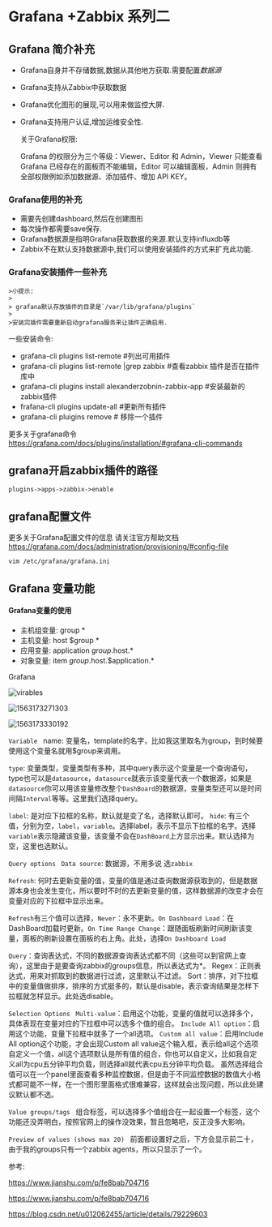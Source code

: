 # Grafana +Zabbix 系列二

## Grafana 简介补充

+ Grafana自身并不存储数据,数据从其他地方获取.需要配置*数据源*

+ Grafana支持从Zabbix中获取数据

+ Grafana优化图形的展现,可以用来做监控大屏.

+ Grafana支持用户认证,增加运维安全性.

  关于Grafana权限:

  Grafana 的权限分为三个等级：Viewer、Editor 和 Admin，Viewer 只能查看 Grafana 已经存在的面板而不能编辑，Editor 可以编辑面板，Admin 则拥有全部权限例如添加数据源、添加插件、增加 API KEY。

### Grafana使用的补充

* 需要先创建dashboard,然后在创建图形
* 每次操作都需要save保存.
* Grafana数据源是指明Grafana获取数据的来源.默认支持influxdb等
* Zabbix不在默认支持数据源中,我们可以使用安装插件的方式来扩充此功能.

### Grafana安装插件一些补充

	>小提示:
	>
	> grafana默认存放插件的目录是`/var/lib/grafana/plugins`
	>
	>安装完插件需要重新启动grafana服务来让插件正确启用.

一些安装命令:

+ grafana-cli plugins list-remote                                            #列出可用插件
+ grafana-cli plugins list-remote |grep zabbix                    #查看zabbix 插件是否在插件库中
+ grafana-cli plugins install alexanderzobnin-zabbix-app #安装最新的zabbix插件
+ frafana-cli plugins update-all                                               #更新所有插件
+ grafana-cli pluigins remove                                                  # 移除一个插件

更多关于grafana命令 https://grafana.com/docs/plugins/installation/#grafana-cli-commands



## grafana开启zabbix插件的路径

`plugins->apps->zabbix->enable`

## grafana配置文件

更多关于Grafana配置文件的信息 请关注官方帮助文档 https://grafana.com/docs/administration/provisioning/#config-file

`vim /etc/grafana/grafana.ini`



## Grafana 变量功能

#### Grafana变量的使用

* 主机组变量: group                *
* 主机变量:     host                  $group *
* 应用变量:     application       $group.$host.*
* 对象变量:      item                  $group.$host.$application.*

Grafana



![virables](C:\Users\Administrator\Documents\virables.png)

![1563173271303](C:\Users\Administrator\AppData\Roaming\Typora\typora-user-images\1563173271303.png)

![1563173330192](C:\Users\Administrator\AppData\Roaming\Typora\typora-user-images\1563173330192.png)





`Variable `
name: 变量名，template的名字，比如我这里取名为group，到时候要使用这个变量名就用$group来调用。 

`type`: 变量类型，变量类型有多种，其中query表示这个变量是一个查询语句，type也可以是`datasource`，`datasource`就表示该变量代表一个数据源，如果是`datasource`你可以用该变量修改整个`DashBoard`的数据源，变量类型还可以是时间间隔`Interval`等等。这里我们选择query。 

`label`: 是对应下拉框的名称，默认就是变了名，选择默认即可。 
`hide`: 有三个值，分别为空，`label`，`variable`。选择label，表示不显示下拉框的名字。选择`variable`表示隐藏该变量，该变量不会在`DashBoard`上方显示出来。默认选择为空，这里也选默认。

`Query options `
`Data source`: 数据源，不用多说 选`zabbix`

`Refresh`: 何时去更新变量的值，变量的值是通过查询数据源获取到的，但是数据源本身也会发生变化，所以要时不时的去更新变量的值，这样数据源的改变才会在变量对应的下拉框中显示出来。

`Refresh`有三个值可以选择，`Never`：永不更新。`On Dashboard Load`：在DashBoard加载时更新。`On Time Range Change`：跟随面板刷新时间刷新该变量，面板的刷新设置在面板的右上角。此处，选择`On Dashboard Load`

`Query`：查询表达式，不同的数据源查询表达式都不同（这些可以到官网上查询），这里由于是要查询zabbix的groups信息，所以表达式为*。 
Regex：正则表达式，用来对抓取到的数据进行过滤，这里默认不过滤。 
Sort：排序，对下拉框中的变量值做排序，排序的方式挺多的，默认是disable，表示查询结果是怎样下拉框就怎样显示。此处选disable。

`Selection Options `
`Multi-value`：启用这个功能，变量的值就可以选择多个，具体表现在变量对应的下拉框中可以选多个值的组合。 
`Include All option`：启用这个功能，变量下拉框中就多了一个all选项。 
`Custom all value`：启用Include All option这个功能，才会出现Custom all value这个输入框，表示给all这个选项自定义一个值，all这个选项默认是所有值的组合，你也可以自定义，比如我自定义all为cpu五分钟平均负载，则选择all就代表cpu五分钟平均负载。 
虽然选择组合值可以在一个panel里面查看多种监控数据，但是由于不同监控数据的数值大小格式都可能不一样，在一个图形里面格式很难兼容，这样就会出现问题，所以此处建议默认都不选。

`Value groups/tags `
组合标签，可以选择多个值组合在一起设置一个标签，这个功能还没弄明白，按照官网上的操作没效果，暂且忽略吧，反正没多大影响。

`Preview of values (shows max 20) `
前面都设置好之后，下方会显示前二十，由于我的groups只有一个zabbix agents，所以只显示了一个。





参考:

https://www.jianshu.com/p/fe8bab704716

https://www.jianshu.com/p/fe8bab704716

https://blog.csdn.net/u012062455/article/details/79229603